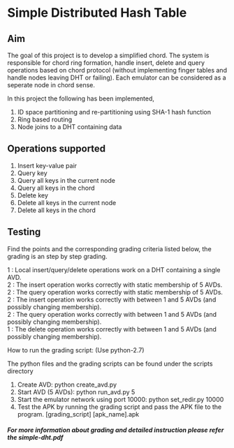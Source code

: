 # Simple Distributed Hash Table

## Aim

The goal of this project is to develop a simplified chord. The system is responsible for chord ring formation, handle insert, delete and query operations based on chord protocol (without implementing finger tables and handle nodes leaving DHT or failing). Each emulator can be considered as a seperate node in chord sense.

In this project the following has been implemented,

1. ID space partitioning and re-partitioning using SHA-1 hash function
2. Ring based routing
3. Node joins to a DHT containing data


## Operations supported

1. Insert key-value pair
2. Query key
3. Query all keys in the current node
4. Query all keys in the chord
5. Delete key
6. Delete all keys in the current node
7. Delete all keys in the chord

## Testing

Find the points and the corresponding grading criteria listed below, the grading is an step by step grading.

1      : Local insert/query/delete operations work on a DHT containing a single AVD.<br>
2      : The insert operation works correctly with static membership of 5 AVDs.<br>
2      : The query operation works correctly with static membership of 5 AVDs.<br>
2      : The insert operation works correctly with between 1 and 5 AVDs (and possibly changing membership).<br>
2      : The query operation works correctly with between 1 and 5 AVDs (and possibly changing membership).<br>
1      : The delete operation works correctly with between 1 and 5 AVDs (and possibly changing membership).<br>

How to run the grading script: (Use python-2.7)

The python files and the grading scripts can be found under the scripts directory

1. Create AVD: python create_avd.py
2. Start AVD (5 AVDs): python run_avd.py 5
3. Start the emulator network using port 10000: python set_redir.py 10000
4. Test the APK by running the grading script and pass the APK file to the program. 
[grading_script] [apk_name].apk

##### For more information about grading and detailed instruction please refer the simple-dht.pdf
